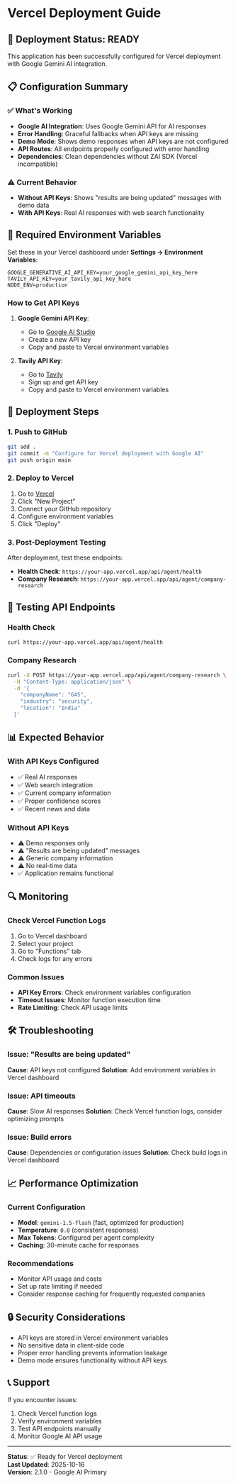 # Vercel Deployment Guide

## 🚀 Deployment Status: READY

This application has been successfully configured for Vercel deployment with Google Gemini AI integration.

## 📋 Configuration Summary

### ✅ What's Working
- **Google AI Integration**: Uses Google Gemini API for AI responses
- **Error Handling**: Graceful fallbacks when API keys are missing
- **Demo Mode**: Shows demo responses when API keys are not configured
- **API Routes**: All endpoints properly configured with error handling
- **Dependencies**: Clean dependencies without ZAI SDK (Vercel incompatible)

### ⚠️ Current Behavior
- **Without API Keys**: Shows "results are being updated" messages with demo data
- **With API Keys**: Real AI responses with web search functionality

## 🔧 Required Environment Variables

Set these in your Vercel dashboard under **Settings → Environment Variables**:

```
GOOGLE_GENERATIVE_AI_API_KEY=your_google_gemini_api_key_here
TAVILY_API_KEY=your_tavily_api_key_here
NODE_ENV=production
```

### How to Get API Keys

1. **Google Gemini API Key**:
   - Go to [Google AI Studio](https://makersuite.google.com/app/apikey)
   - Create a new API key
   - Copy and paste to Vercel environment variables

2. **Tavily API Key**:
   - Go to [Tavily](https://tavily.com/)
   - Sign up and get API key
   - Copy and paste to Vercel environment variables

## 🚀 Deployment Steps

### 1. Push to GitHub
```bash
git add .
git commit -m "Configure for Vercel deployment with Google AI"
git push origin main
```

### 2. Deploy to Vercel
1. Go to [Vercel](https://vercel.com/)
2. Click "New Project"
3. Connect your GitHub repository
4. Configure environment variables
5. Click "Deploy"

### 3. Post-Deployment Testing
After deployment, test these endpoints:

- **Health Check**: `https://your-app.vercel.app/api/agent/health`
- **Company Research**: `https://your-app.vercel.app/api/agent/company-research`

## 🧪 Testing API Endpoints

### Health Check
```bash
curl https://your-app.vercel.app/api/agent/health
```

### Company Research
```bash
curl -X POST https://your-app.vercel.app/api/agent/company-research \
  -H "Content-Type: application/json" \
  -d '{
    "companyName": "G4S",
    "industry": "security",
    "location": "India"
  }'
```

## 📊 Expected Behavior

### With API Keys Configured
- ✅ Real AI responses
- ✅ Web search integration
- ✅ Current company information
- ✅ Proper confidence scores
- ✅ Recent news and data

### Without API Keys
- ⚠️ Demo responses only
- ⚠️ "Results are being updated" messages
- ⚠️ Generic company information
- ⚠️ No real-time data
- ✅ Application remains functional

## 🔍 Monitoring

### Check Vercel Function Logs
1. Go to Vercel dashboard
2. Select your project
3. Go to "Functions" tab
4. Check logs for any errors

### Common Issues
- **API Key Errors**: Check environment variables configuration
- **Timeout Issues**: Monitor function execution time
- **Rate Limiting**: Check API usage limits

## 🛠️ Troubleshooting

### Issue: "Results are being updated"
**Cause**: API keys not configured
**Solution**: Add environment variables in Vercel dashboard

### Issue: API timeouts
**Cause**: Slow AI responses
**Solution**: Check Vercel function logs, consider optimizing prompts

### Issue: Build errors
**Cause**: Dependencies or configuration issues
**Solution**: Check build logs in Vercel dashboard

## 📈 Performance Optimization

### Current Configuration
- **Model**: `gemini-1.5-flash` (fast, optimized for production)
- **Temperature**: `0.0` (consistent responses)
- **Max Tokens**: Configured per agent complexity
- **Caching**: 30-minute cache for responses

### Recommendations
- Monitor API usage and costs
- Set up rate limiting if needed
- Consider response caching for frequently requested companies

## 🔒 Security Considerations

- API keys are stored in Vercel environment variables
- No sensitive data in client-side code
- Proper error handling prevents information leakage
- Demo mode ensures functionality without API keys

## 📞 Support

If you encounter issues:
1. Check Vercel function logs
2. Verify environment variables
3. Test API endpoints manually
4. Monitor Google AI API usage

---

**Status**: ✅ Ready for Vercel deployment  
**Last Updated**: 2025-10-16  
**Version**: 2.1.0 - Google AI Primary